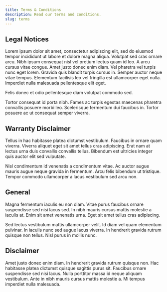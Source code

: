 ```yaml
---
title: Terms & Conditions
description: Read our terms and conditions.
slug: terms
---
```


## Legal Notices

Lorem ipsum dolor sit amet, consectetur adipiscing elit, sed do eiusmod tempor incididunt ut labore et dolore magna aliqua. Volutpat sed cras ornare arcu. Nibh ipsum consequat nisl vel pretium lectus quam id leo. A arcu cursus vitae congue. Amet justo donec enim diam. Vel pharetra vel turpis nunc eget lorem. Gravida quis blandit turpis cursus in. Semper auctor neque vitae tempus. Elementum facilisis leo vel fringilla est ullamcorper eget nulla. Imperdiet nulla malesuada pellentesque elit eget.

Felis donec et odio pellentesque diam volutpat commodo sed.

Tortor consequat id porta nibh. Fames ac turpis egestas maecenas pharetra convallis posuere morbi leo. Scelerisque fermentum dui faucibus in. Tortor posuere ac ut consequat semper viverra.

## Warranty Disclaimer

Tellus in hac habitasse platea dictumst vestibulum. Faucibus in ornare quam viverra. Viverra aliquet eget sit amet tellus cras adipiscing. Erat nam at lectus urna duis convallis convallis tellus. Bibendum est ultricies integer quis auctor elit sed vulputate.

Nisl condimentum id venenatis a condimentum vitae. Ac auctor augue mauris augue neque gravida in fermentum. Arcu felis bibendum ut tristique. Tempor commodo ullamcorper a lacus vestibulum sed arcu non.

## General

Magna fermentum iaculis eu non diam. Vitae purus faucibus ornare suspendisse sed nisi lacus sed. In nibh mauris cursus mattis molestie a iaculis at. Enim sit amet venenatis urna. Eget sit amet tellus cras adipiscing.

Sed lectus vestibulum mattis ullamcorper velit. Id diam vel quam elementum pulvinar. In iaculis nunc sed augue lacus viverra. In hendrerit gravida rutrum quisque non tellus. Nisl purus in mollis nunc.

## Disclaimer

Amet justo donec enim diam. In hendrerit gravida rutrum quisque non. Hac habitasse platea dictumst quisque sagittis purus sit. Faucibus ornare suspendisse sed nisi lacus. Nulla porttitor massa id neque aliquam vestibulum. Ante in nibh mauris cursus mattis molestie a. Mi tempus imperdiet nulla malesuada.

